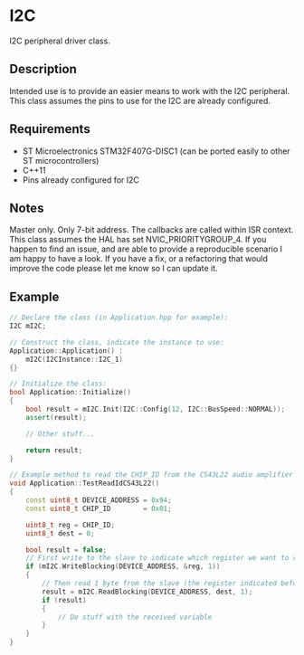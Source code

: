 
# I2C
I2C peripheral driver class.

## Description
Intended use is to provide an easier means to work with the I2C peripheral. This class assumes the pins to use for the I2C are already configured.

## Requirements
- ST Microelectronics STM32F407G-DISC1 (can be ported easily to other ST microcontrollers)
- C++11
- Pins already configured for I2C

## Notes
Master only. Only 7-bit address.
The callbacks are called within ISR context.
This class assumes the HAL has set NVIC_PRIORITYGROUP_4.
If you happen to find an issue, and are able to provide a reproducible scenario I am happy to have a look. If you have a fix, or a refactoring that would improve the code please let me know so I can update it.
 
## Example
```cpp
// Declare the class (in Application.hpp for example):
I2C mI2C;

// Construct the class, indicate the instance to use:
Application::Application() :
    mI2C(I2CInstance::I2C_1)
{}

// Initialize the class:
bool Application::Initialize()
{
    bool result = mI2C.Init(I2C::Config(12, I2C::BusSpeed::NORMAL));
    assert(result);

    // Other stuff...

    return result;
}

// Example method to read the CHIP_ID from the CS43L22 audio amplifier chip
void Application::TestReadIdCS43L22()
{
    const uint8_t DEVICE_ADDRESS = 0x94;
    const uint8_t CHIP_ID        = 0x01;

    uint8_t reg = CHIP_ID;
    uint8_t dest = 0;

    bool result = false;
    // First write to the slave to indicate which register we want to read from
    if (mI2C.WriteBlocking(DEVICE_ADDRESS, &reg, 1))
    {
        // Then read 1 byte from the slave (the register indicated before)
        result = mI2C.ReadBlocking(DEVICE_ADDRESS, dest, 1);
        if (result)
        {
            // Do stuff with the received variable
        }
    }
}
```
